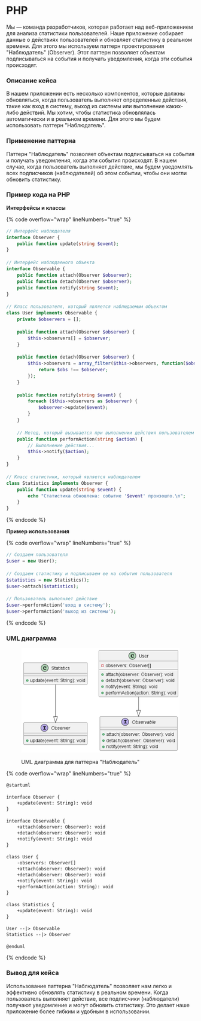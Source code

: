 # PHP

Мы — команда разработчиков, которая работает над веб-приложением для анализа статистики пользователей. Наше приложение собирает данные о действиях пользователей и обновляет статистику в реальном времени. Для этого мы используем паттерн проектирования "Наблюдатель" (Observer). Этот паттерн позволяет объектам подписываться на события и получать уведомления, когда эти события происходят.

### Описание кейса

В нашем приложении есть несколько компонентов, которые должны обновляться, когда пользователь выполняет определенные действия, такие как вход в систему, выход из системы или выполнение каких-либо действий. Мы хотим, чтобы статистика обновлялась автоматически и в реальном времени. Для этого мы будем использовать паттерн "Наблюдатель".

### Применение паттерна

Паттерн "Наблюдатель" позволяет объектам подписываться на события и получать уведомления, когда эти события происходят. В нашем случае, когда пользователь выполняет действие, мы будем уведомлять всех подписчиков (наблюдателей) об этом событии, чтобы они могли обновить статистику.

### Пример кода на PHP

**Интерфейсы и классы**

{% code overflow="wrap" lineNumbers="true" %}
```php
// Интерфейс наблюдателя
interface Observer {
    public function update(string $event);
}

// Интерфейс наблюдаемого объекта
interface Observable {
    public function attach(Observer $observer);
    public function detach(Observer $observer);
    public function notify(string $event);
}

// Класс пользователя, который является наблюдаемым объектом
class User implements Observable {
    private $observers = [];

    public function attach(Observer $observer) {
        $this->observers[] = $observer;
    }

    public function detach(Observer $observer) {
        $this->observers = array_filter($this->observers, function($obs) use ($observer) {
            return $obs !== $observer;
        });
    }

    public function notify(string $event) {
        foreach ($this->observers as $observer) {
            $observer->update($event);
        }
    }

    // Метод, который вызывается при выполнении действия пользователем
    public function performAction(string $action) {
        // Выполнение действия...
        $this->notify($action);
    }
}

// Класс статистики, который является наблюдателем
class Statistics implements Observer {
    public function update(string $event) {
        echo "Статистика обновлена: событие '$event' произошло.\n";
    }
}
```
{% endcode %}

**Пример использования**

{% code overflow="wrap" lineNumbers="true" %}
```php
// Создаем пользователя
$user = new User();

// Создаем статистику и подписываем ее на события пользователя
$statistics = new Statistics();
$user->attach($statistics);

// Пользователь выполняет действие
$user->performAction('вход в систему');
$user->performAction('выход из системы');
```
{% endcode %}

### UML диаграмма

<figure><img src="../../../../../.gitbook/assets/image.png" alt=""><figcaption><p>UML диаграмма для паттерна "Наблюдатель"</p></figcaption></figure>

{% code overflow="wrap" lineNumbers="true" %}
```plantuml
@startuml

interface Observer {
    +update(event: String): void
}

interface Observable {
    +attach(observer: Observer): void
    +detach(observer: Observer): void
    +notify(event: String): void
}

class User {
    -observers: Observer[]
    +attach(observer: Observer): void
    +detach(observer: Observer): void
    +notify(event: String): void
    +performAction(action: String): void
}

class Statistics {
    +update(event: String): void
}

User --|> Observable
Statistics --|> Observer

@enduml
```
{% endcode %}

### Вывод для кейса

Использование паттерна "Наблюдатель" позволяет нам легко и эффективно обновлять статистику в реальном времени. Когда пользователь выполняет действие, все подписчики (наблюдатели) получают уведомление и могут обновить статистику. Это делает наше приложение более гибким и удобным в использовании.
